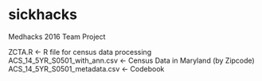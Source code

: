 # sickhacks
Medhacks 2016 Team Project

ZCTA.R <- R file for census data processing
ACS_14_5YR_S0501_with_ann.csv <- Census Data in Maryland (by Zipcode)
ACS_14_5YR_S0501_metadata.csv <- Codebook
